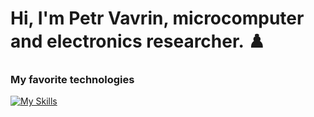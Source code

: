 <h1> Hi, I'm Petr Vavrin, microcomputer and electronics researcher. ♟️ </h1>

<h3> My favorite technologies </h3>

[![My Skills](https://skillicons.dev/icons?i=cpp,c,bash,linux,vscode,arduino,raspberrypi)](https://skillicons.dev)
